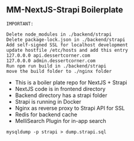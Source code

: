 ## MM-NextJS-Strapi Boilerplate

```
IMPORTANT:

Delete node_modules in ./backend/strapi
Delete package-lock.json in ./backend/strapi
Add self-signed SSL for localhost development
update hostfile /etc/hosts and add this entry
127.0.0.0 api.dessertcorner.com
127.0.0.0 admin.dessertcorner.com
Run npm run build in ./backend/strapi
move the build folder to ./nginx folder
```
- This is a boiler plate repo for NextJS + Strapi
- NextJS code is in frontend directory
- Backend directory has a strapi folder
- Strapi is running in Docker
- Nginx as reverse proxy to Strapi API for SSL
- Redis for backend cache
- MelliSearch Plugin for in-app search

```
mysqldump -p strapi > dump.strapi.sql
```
